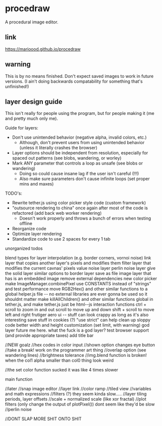 # procedraw
A procedural image editor.

## link
https://marioood.github.io/procedraw

## warning
This is by no means finished. Don't expect saved images to work in future versions. (I ain't doing backwards compatability for something that's unfinished!)

## layer design guide
This isn't really for people using the program, but for people making it (me and pretty much only me).

Guide for layers:
* Don't use unintended behavior (negative alpha, invalid colors, etc.)
	* Although, don't prevent users from using unintended behavior (unless it literally crashes the browser)
* Layer options should be independent from resolution, especially for spaced out patterns (see blobs, wandering, or worley)
* Mark ANY parameter that controls a loop as unsafe (see blobs or wandering)
    * Doing so could cause insane lag if the user isn't careful (!!!)
	* Also make sure parameters don't cause infinite loops (set proper mins and maxes)
    
TODO's:
* Rewrite tether.js using color picker style code (custom framework)
* "outsource rendering to china" once again after most of the code is refactored (add back web worker rendering)
    * Doesn't work properly and throws a bunch of errors when testing offline
* Reorganize code
* Optimize layer rendering
* Standardize code to use 2 spaces for every 1 tab

unorganized todos
 
blend types for layer interpolation (e.g. border corners, vornoi noise)
link layer that copies another layer's pixels and modifies them
filter layer that modifies the current cavnas' pixels
value noise layer
perlin noise layer
give the solid layer similar options to border layer
save as file
image layer that has is an embedded image
remove external dependencies
new color picker
make ImageManager.combinePixel use CONSTANTS instead of "strings" and test performance
move RGB2Hex() and other similar functions to a global helper.js file -- no external libraries are ever gonna be used so it shouldnt matter
make killAllChildren() and other similar functions global in tether.js, and make tether.js just be html--js interaction functions
ctrl + scroll to zoom in and out
scroll to move up and down
shift + scroll to move left and right
frutiger aero ui -- stuff can look crappy as long as it's also interesting
save stuff in cookies (?)
"use strict" can help clean up sloppy code
better width and height customization (set limit, with warning)
god layer
future me here. what the fuck is a god layer?
test browser support (and provide appropriate taxes)
add title bar

//NEW goalz
//hex codes in color input
//shown option changes eye button
//take a break! work on the programmer art thing
//overlap option (see wandering lines)
//brightness tolerance
//img.blend function is broken! when the col1 alpha smaller than col0 thing look weird

//the set color function sucked it was like 4 times slower

main function

//later
//snap image editor
//layer link
//color ramp
//tiled view
//variables and math expressions
//filters (?) they seem kinda slow.....
	//layer tiling periods, layer offsets
	//scale + normalized scale (like xor fractal)
	//plot filters (only change the output of plotPixel()) dont seem like they'd be slow
//perlin noise


//DONT SLAP MORE SHIT ONTO SHIT